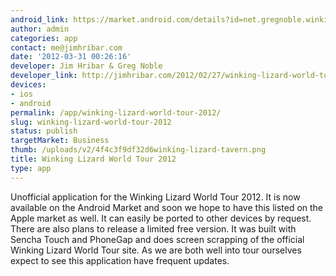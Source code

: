 ```yaml
---
android_link: https://market.android.com/details?id=net.gregnoble.winkinglizardworldtour
author: admin
categories: app
contact: me@jimhribar.com
date: '2012-03-31 00:26:16'
developer: Jim Hribar & Greg Noble
developer_link: http://jimhribar.com/2012/02/27/winking-lizard-world-tour-2012/
devices: 
- ios
- android
permalink: /app/winking-lizard-world-tour-2012/
slug: winking-lizard-world-tour-2012
status: publish
targetMarket: Business
thumb: /uploads/v2/4f4c3f9df32d6winking-lizard-tavern.png
title: Winking Lizard World Tour 2012
type: app
---
```


Unofficial application for the Winking Lizard World Tour 2012. It is now available on the Android Market and soon we hope to have this listed on the Apple market as well. It can easily be ported to other devices by request. There are also plans to release a limited free version. It was built with Sencha Touch and PhoneGap and does screen scrapping of the official Winking Lizard World Tour site. As we are both well into tour ourselves expect to see this application have frequent updates.